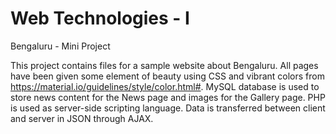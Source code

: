 # Web Technologies - I
Bengaluru - Mini Project

This project contains files for a sample website about Bengaluru. 
All pages have been given some element of beauty using CSS and vibrant colors from https://material.io/guidelines/style/color.html#.
MySQL database is used to store news content for the News page and images for the Gallery page.
PHP is used as server-side scripting language.
Data is transferred between client and server in JSON through AJAX.
